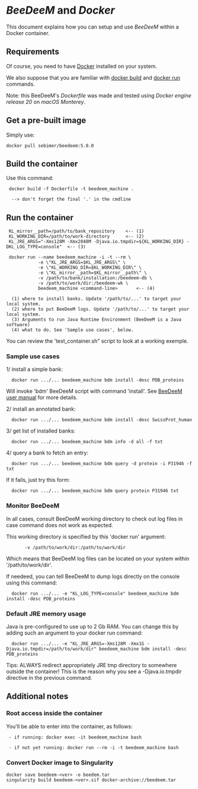 # *BeeDeeM* and *Docker*

This document explains how you can setup and use *BeeDeeM* within a Docker container.

## Requirements

Of course, you need to have [Docker](https://docs.docker.com/engine/installation/) installed on your system. 

We also suppose that you are familiar with [docker build](https://docs.docker.com/engine/reference/commandline/build/) and [docker run](https://docs.docker.com/engine/reference/commandline/run/) commands.

Note: this BeeDeeM's *Dockerfile* was made and tested using *Docker engine release 20* on *macOS Monterey*. 

## Get a pre-built image

Simply use:

```docker pull sebimer/beedeem:5.0.0```

## Build the container

Use this command: 
  
     docker build -f Dockerfile -t beedeem_machine .

      --> don't forget the final '.' in the cmdline

## Run the container

     KL_mirror__path=/path/to/bank_repository    <-- (1)
     KL_WORKING_DIR=/path/to/work-directory      <-- (2)
     KL_JRE_ARGS="-Xms128M -Xmx2048M -Djava.io.tmpdir=${KL_WORKING_DIR} -DKL_LOG_TYPE=console"  <-- (3)

     docker run --name beedeem_machine -i -t --rm \
                -e \"KL_JRE_ARGS=$KL_JRE_ARGS\" \
                -e \"KL_WORKING_DIR=$KL_WORKING_DIR\" \
                -e \"KL_mirror__path=$KL_mirror__path\" \ 
                -v /path/to/bank/installation:/beedeem-db \ 
                -v /path/to/work/dir:/beedeem-wk \ 
                beedeem_machine <command-line>       <-- (4) 
      
      (1) where to install banks. Update '/path/to/...' to target your local system. 
      (2) where to put BeeDeeM logs. Update '/path/to/...' to target your local system. 
      (3) Arguments to run Java Runtime Environment (BeeDeeM is a Java software)
      (4) what to do. See 'Sample use cases', below.

You can review the 'test_container.sh" script to look at a working exemple.

### Sample use cases
 
1/ install a simple bank:
 
      docker run .../... beedeem_machine bdm install -desc PDB_proteins
 
Will invoke 'bdm' BeeDeeM script with command 'install'. See [BeeDeeM user manual](https://pgdurand.gitbooks.io/beedeem/test_install.html\#install-a-bank) for more details. 

2/ install an annotated bank:
 
      docker run .../... beedeem_machine bdm install -desc SwissProt_human

3/ get list of installed banks:
 
      docker run .../... beedeem_machine bdm info -d all -f txt

4/ query a bank to fetch an entry:
 
      docker run .../... beedeem_machine bdm query -d protein -i P31946 -f txt

If it fails, just try this form:

      docker run .../... beedeem_machine bdm query protein P31946 txt
      

### Monitor BeeDeeM
   
In all cases, consult BeeDeeM working directory to check out log files in case command does not work as expected.
 
This working directory is specified by this 'docker run' argument:

           -v /path/to/work/dir:/path/to/work/dir

Which means that BeeDeeM log files can be located on your system within '/path/to/work/dir'. 

If needeed, you can tell BeeDeeM to dump logs directly on the console using this command:

      docker run .../... -e "KL_LOG_TYPE=console" beedeem_machine bdm install -desc PDB_proteins

### Default JRE memory usage

Java is pre-configured to use up to 2 Gb RAM. You can change this by adding such an argument to your docker run command:

      docker run .../... -e "KL_JRE_ARGS=-Xms128M -Xmx1G -Djava.io.tmpdir=/path/to/work/dir" beedeem_machine bdm install -desc PDB_proteins

Tips: ALWAYS redirect appropriately JRE tmp directory to somewhere outside the container! This is the reason why you see a -Djava.io.tmpdir directive in the previous command.

## Additional notes
 
### Root access inside the container

You'll be able to enter into the container, as follows:

     - if running: docker exec -it beedeem_machine bash

     - if not yet running: docker run --rm -i -t beedeem_machine bash

### Convert Docker image to Singularity

```
docker save beedeem-<ver> -o beedem.tar
singularity build beedeem-<ver>.sif docker-archive://beedeem.tar
```

